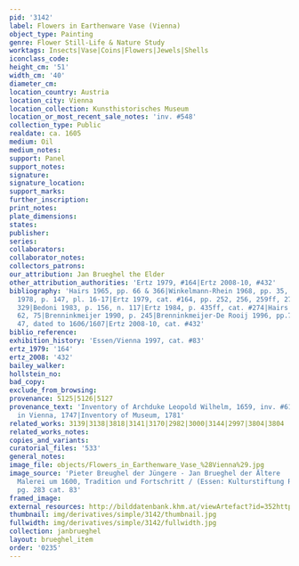 ```yaml
---
pid: '3142'
label: Flowers in Earthenware Vase (Vienna)
object_type: Painting
genre: Flower Still-Life & Nature Study
worktags: Insects|Vase|Coins|Flowers|Jewels|Shells
iconclass_code:
height_cm: '51'
width_cm: '40'
diameter_cm:
location_country: Austria
location_city: Vienna
location_collection: Kunsthistorisches Museum
location_or_most_recent_sale_notes: 'inv. #548'
collection_type: Public
realdate: ca. 1605
medium: Oil
medium_notes:
support: Panel
support_notes:
signature:
signature_location:
support_marks:
further_inscription:
print_notes:
plate_dimensions:
states:
publisher:
series:
collaborators:
collaborator_notes:
collectors_patrons:
our_attribution: Jan Brueghel the Elder
other_attribution_authorities: 'Ertz 1979, #164|Ertz 2008-10, #432'
bibliography: 'Hairs 1965, pp. 66 & 366|Winkelmann-Rhein 1968, pp. 35, 66, & 84|Baumgart
  1978, p. 147, pl. 16-17|Ertz 1979, cat. #164, pp. 252, 256, 259ff, 276, 279, pl.
  329|Bedoni 1983, p. 156, n. 117|Ertz 1984, p. 435ff, cat. #274|Hairs 1985, pp. 55,
  62, 75|Brenninkmeijer 1990, p. 245|Brenninkmeijer-De Rooij 1996, pp.79-80, fig.
  47, dated to 1606/1607|Ertz 2008-10, cat. #432'
biblio_reference:
exhibition_history: 'Essen/Vienna 1997, cat. #83'
ertz_1979: '164'
ertz_2008: '432'
bailey_walker:
hollstein_no:
bad_copy:
exclude_from_browsing:
provenance: 5125|5126|5127
provenance_text: 'Inventory of Archduke Leopold Wilhelm, 1659, inv. #616(?)|In Treasury
  in Vienna, 1747|Inventory of Museum, 1781'
related_works: 3139|3138|3818|3141|3170|2982|3000|3144|2997|3804|3804
related_works_notes:
copies_and_variants:
curatorial_files: '533'
general_notes:
image_file: objects/Flowers_in_Earthenware_Vase_%28Vienna%29.jpg
image_source: 'Pieter Breughel der Jüngere - Jan Brueghel der Ältere  : flämische
  Malerei um 1600, Tradition und Fortschritt / (Essen: Kulturstiftung Ruhr, 1997),
  pg. 283 cat. 83'
framed_image:
external_resources: http://bilddatenbank.khm.at/viewArtefact?id=352http://bilddatenbank.khm.at/viewArtefact
thumbnail: img/derivatives/simple/3142/thumbnail.jpg
fullwidth: img/derivatives/simple/3142/fullwidth.jpg
collection: janbrueghel
layout: brueghel_item
order: '0235'
---
```

